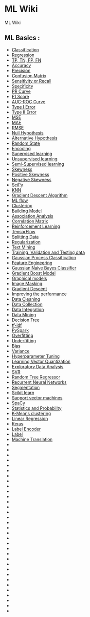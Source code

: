 # ML Wiki

ML Wiki

## ML Basics :

- [Classification](classification.md)
- [Regression](regression.md)
- [TP, TN, FP, FN](possible_outcomes_clf.md)
- [Accuracy](accuracy.md)
- [Precision](precision.md)
- [Confusion Matrix ](confusion_matrix.md)
- [Sensitivity or Recall](sensitivity.md)
- [Specificity](specificity.md)
- [PR Curve](pr_curve.md)
- [F1 Score](f1_score.md)
- [AUC-ROC Curve](auc_roc.md)
- [Type I Error](type1_error.md)
- [Type II Error](type2_error.md)
- [MSE](mse.md)
- [MAE](mae.md)
- [RMSE](rmse.md)
- [Null Hypothesis](null_hypothesis.md)
- [Alternative Hypothesis](alternative_hypothesis.md)
- [Random State](random_state.md)
- [Encoding](encoding.md)
- [Supervised learning](supervised_learning.md)
- [Unsupervised learning](unsupervised_learning.md)
- [Semi-Supervised learning](semi_supervised_learning.md)
- [Skewness](skewness.md)
- [Positive Skewness](positive_skewness.md)
- [Negative Skewness](negative_skewness.md)
- [SciPy](scipy.md)
- [KNN](knn.md)
- [Gradient Descent Algorithm](gradient_descent_algorithm.md)
- [ML flow](ml_flow.md)
- [Clustering](clustering.md)
- [Building Model](building_model.md)
- [Association Analysis](association_analysis.md)
- [Correlation Matrix](correlation_matrix.md)
- [Reinforcement Learning](reinforcement_learning.md)
- [TensorFlow](tensorflow.md)
- [Splitting Data](splitting_data.md)
- [Regularization](regularization.md)
- [Text Mining](text_mining.md)
- [Training, Validation and Testing data](train_test_data.md)
- [Gaussian Process Classification](gaussian_process_classifier.md)
- [Feature Engineering](feature_engineering.md)
- [Gaussian Naive Bayes Classifier](gaussian_naive_bayes_classifier.md)
- [Gradient Boost Model](gradient_boost_model.md)
- [Graphical models](gradient_models.md)
- [Image Masking](image_masking.md)
- [Gradient Descent](gradient_descent.md)
- [Improving the performance](improving_the_performance.md)
- [Data Cleaning](data_cleaning.md)
- [Data Collection](data_collection.md)
- [Data Integration](data_integration.md)
- [Data Mining](data_mining.md)
- [Decision Tree](decision_tree.md)
- [tf-idf](tf-idf.md)
- [PySpark](pyspark.md)
- [Overfitting](overfitting.md)
- [Underfitting](underfitting.md)
- [Bias](bias.md)
- [Variance](variance.md)
- [Hyperparameter Tuning](tuning.md)
- [Learning Vector Quantization](learning_vector_quantization.md)
- [Exploratory Data Analysis](exploratory_data_analysis.md)
- [SVR](SVR.md)
- [Random Tree Regressor](random_forest_regressor.md)
- [Recurrent Neural Networks](recurrent_neural_networks.md)
- [Segmentation](segmentation.md)
- [Scikit learn](scikit_learn.md)
- [Support vector machines](SVM.md)
- [SpaCy](SpaCy.md)
- [Statistics and Probability](statistics_and_Probability.md)
- [K-Means clustering](k_means.md)
- [Linear Regression](linear_regression.md)
- [Keras](keras.md)
- [Label Encoder](label_encoder.md)
- [Label](label.md)
- [Machine Translation](machine_translation.md)
- []()
- []()
- []()
- []()
- []()
- []()
- []()
- []()
- []()
- []()
- []()
- []()
- []()
- []()
- []()
- []()
- []()
- []()
- []()
- []()
- []()
- []()
- []()
- []()
- []()
- []()
- []()
- []()
- []()
- []()
- []()
- []()
- []()
